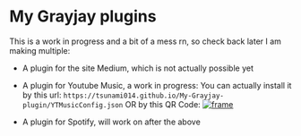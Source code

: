 # My Grayjay plugins
 This is a work in progress and a bit of a mess rn, so check back later
 I am making multiple:
 - A plugin for the site Medium, which is not actually possible yet
 - A plugin for Youtube Music, a work in progress: You can actually install it by this url: `https://tsunami014.github.io/My-Grayjay-plugin/YTMusicConfig.json` OR by this QR Code: [![frame](https://github.com/Tsunami014/My-Grayjay-plugin/assets/96847801/f25b6d8e-0122-480b-a369-af0e073c9b46)]()

 - A plugin for Spotify, will work on after the above
